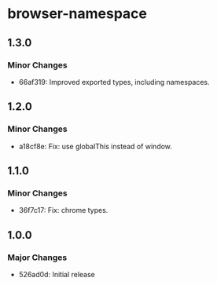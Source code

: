 # browser-namespace

## 1.3.0

### Minor Changes

- 66af319: Improved exported types, including namespaces.

## 1.2.0

### Minor Changes

- a18cf8e: Fix: use globalThis instead of window.

## 1.1.0

### Minor Changes

- 36f7c17: Fix: chrome types.

## 1.0.0

### Major Changes

- 526ad0d: Initial release
